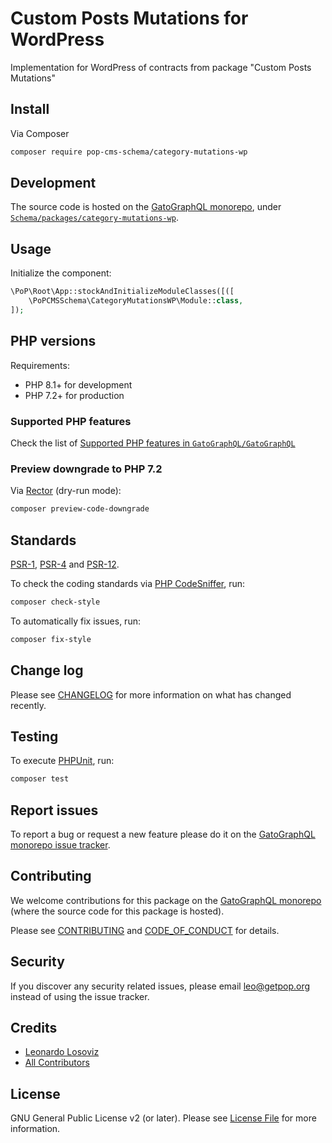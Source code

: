 # Custom Posts Mutations for WordPress

<!--
[![Build Status][ico-travis]][link-travis]
[![Quality Score][ico-code-quality]][link-code-quality]
[![Software License][ico-license]](LICENSE.md)
[![Latest Version on Packagist][ico-version]][link-packagist]
[![Coverage Status][ico-scrutinizer]][link-scrutinizer]
[![Total Downloads][ico-downloads]][link-downloads]
-->

Implementation for WordPress of contracts from package "Custom Posts Mutations"

## Install

Via Composer

``` bash
composer require pop-cms-schema/category-mutations-wp
```

## Development

The source code is hosted on the [GatoGraphQL monorepo](https://github.com/GatoGraphQL/GatoGraphQL), under [`Schema/packages/category-mutations-wp`](https://github.com/GatoGraphQL/GatoGraphQL/tree/master/layers/Schema/packages/category-mutations-wp).

## Usage

Initialize the component:

``` php
\PoP\Root\App::stockAndInitializeModuleClasses([([
    \PoPCMSSchema\CategoryMutationsWP\Module::class,
]);
```

## PHP versions

Requirements:

- PHP 8.1+ for development
- PHP 7.2+ for production

### Supported PHP features

Check the list of [Supported PHP features in `GatoGraphQL/GatoGraphQL`](https://github.com/GatoGraphQL/GatoGraphQL/blob/master/docs/supported-php-features.md)

### Preview downgrade to PHP 7.2

Via [Rector](https://github.com/rectorphp/rector) (dry-run mode):

```bash
composer preview-code-downgrade
```

## Standards

[PSR-1](https://www.php-fig.org/psr/psr-1), [PSR-4](https://www.php-fig.org/psr/psr-4) and [PSR-12](https://www.php-fig.org/psr/psr-12).

To check the coding standards via [PHP CodeSniffer](https://github.com/squizlabs/PHP_CodeSniffer), run:

``` bash
composer check-style
```

To automatically fix issues, run:

``` bash
composer fix-style
```

## Change log

Please see [CHANGELOG](CHANGELOG.md) for more information on what has changed recently.

## Testing

To execute [PHPUnit](https://phpunit.de/), run:

``` bash
composer test
```

## Report issues

To report a bug or request a new feature please do it on the [GatoGraphQL monorepo issue tracker](https://github.com/GatoGraphQL/GatoGraphQL/issues).

## Contributing

We welcome contributions for this package on the [GatoGraphQL monorepo](https://github.com/GatoGraphQL/GatoGraphQL) (where the source code for this package is hosted).

Please see [CONTRIBUTING](CONTRIBUTING.md) and [CODE_OF_CONDUCT](CODE_OF_CONDUCT.md) for details.

## Security

If you discover any security related issues, please email leo@getpop.org instead of using the issue tracker.

## Credits

- [Leonardo Losoviz][link-author]
- [All Contributors][link-contributors]

## License

GNU General Public License v2 (or later). Please see [License File](LICENSE.md) for more information.

[ico-version]: https://img.shields.io/packagist/v/pop-cms-schema/category-mutations-wp.svg?style=flat-square
[ico-license]: https://img.shields.io/badge/license-GPLv2-brightgreen.svg?style=flat-square
[ico-travis]: https://img.shields.io/travis/pop-cms-schema/category-mutations-wp/master.svg?style=flat-square
[ico-scrutinizer]: https://img.shields.io/scrutinizer/coverage/g/pop-cms-schema/category-mutations-wp.svg?style=flat-square
[ico-code-quality]: https://img.shields.io/scrutinizer/g/pop-cms-schema/category-mutations-wp.svg?style=flat-square
[ico-downloads]: https://img.shields.io/packagist/dt/pop-cms-schema/category-mutations-wp.svg?style=flat-square

[link-packagist]: https://packagist.org/packages/pop-cms-schema/category-mutations-wp
[link-travis]: https://travis-ci.org/pop-cms-schema/category-mutations-wp
[link-scrutinizer]: https://scrutinizer-ci.com/g/pop-cms-schema/category-mutations-wp/code-structure
[link-code-quality]: https://scrutinizer-ci.com/g/pop-cms-schema/category-mutations-wp
[link-downloads]: https://packagist.org/packages/pop-cms-schema/category-mutations-wp
[link-author]: https://github.com/leoloso
[link-contributors]: ../../../../../../contributors
